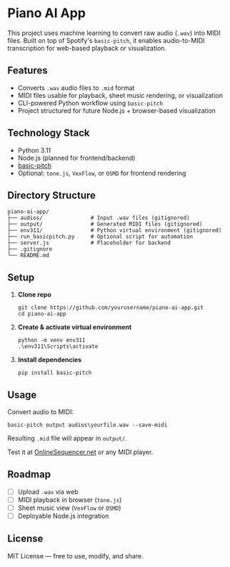 # Piano AI App

This project uses machine learning to convert raw audio (`.wav`) into MIDI files.
Built on top of Spotify's `basic-pitch`, it enables audio-to-MIDI transcription for web-based playback or visualization.

## Features

* Converts `.wav` audio files to `.mid` format
* MIDI files usable for playback, sheet music rendering, or visualization
* CLI-powered Python workflow using `basic-pitch`
* Project structured for future Node.js + browser-based visualization

## Technology Stack

* Python 3.11
* Node.js (planned for frontend/backend)
* [basic-pitch](https://github.com/spotify/basic-pitch)
* Optional: `tone.js`, `VexFlow`, or `OSMD` for frontend rendering

## Directory Structure

```
piano-ai-app/
├── audios/               # Input .wav files (gitignored)
├── output/               # Generated MIDI files (gitignored)
├── env311/               # Python virtual environment (gitignored)
├── run_basicpitch.py     # Optional script for automation
├── server.js             # Placeholder for backend
├── .gitignore
└── README.md
```

## Setup

1. **Clone repo**

   ```
   git clone https://github.com/yourusername/piano-ai-app.git
   cd piano-ai-app
   ```

2. **Create & activate virtual environment**

   ```
   python -m venv env311
   .\env311\Scripts\activate
   ```

3. **Install dependencies**

   ```
   pip install basic-pitch
   ```

## Usage

Convert audio to MIDI:

```
basic-pitch output audios\yourfile.wav --save-midi
```

Resulting `.mid` file will appear in `output/`.

Test it at [OnlineSequencer.net](https://onlinesequencer.net/import) or any MIDI player.

## Roadmap

* [ ] Upload `.wav` via web
* [ ] MIDI playback in browser (`tone.js`)
* [ ] Sheet music view (`VexFlow` or `OSMD`)
* [ ] Deployable Node.js integration

## License

MIT License — free to use, modify, and share.
